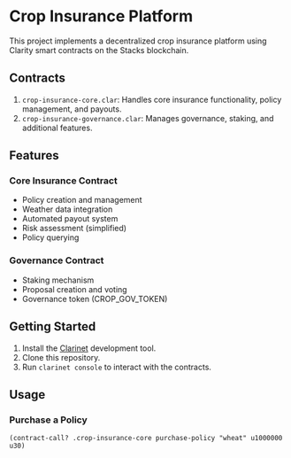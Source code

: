 # Crop Insurance Platform

This project implements a decentralized crop insurance platform using Clarity smart contracts on the Stacks blockchain.

## Contracts

1. `crop-insurance-core.clar`: Handles core insurance functionality, policy management, and payouts.
2. `crop-insurance-governance.clar`: Manages governance, staking, and additional features.

## Features

### Core Insurance Contract

- Policy creation and management
- Weather data integration
- Automated payout system
- Risk assessment (simplified)
- Policy querying

### Governance Contract

- Staking mechanism
- Proposal creation and voting
- Governance token (CROP_GOV_TOKEN)

## Getting Started

1. Install the [Clarinet](https://github.com/hirosystems/clarinet) development tool.
2. Clone this repository.
3. Run `clarinet console` to interact with the contracts.

## Usage

### Purchase a Policy

```clarity
(contract-call? .crop-insurance-core purchase-policy "wheat" u1000000 u30)
